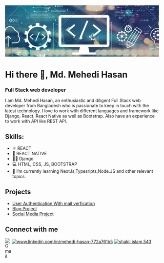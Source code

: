 
![A Full Stack web developer](https://github.com/Mehedi-Hasan925/Mehedi-Hasan925/blob/main/banner.jpg)

# Hi there 👋,  Md. Mehedi Hasan
### Full Stack web developer 
I am Md. Mehedi Hasan, an enthusiastic and diligent  Full Stack web developer from Bangladesh who is passionate to keep in touch with the latest technology. I love to work with different languages and framework like Django, React, React Native as well as Bootstrap. Also have an experience to work with API like REST API.

## Skills:
- ⚛ REACT
- 📱 REACT NATIVE
- 👩‍💻 Django
- 💻 HTML, CSS, JS, BOOTSTRAP
- 🌱 I’m currently learning NextJs,Typesripts,Node.JS and other relevant topics. 

## Projects
-  [User Authentication With mail verfication](https://github.com/Mehedi-Hasan925/Full-User-Authentication-with-mail-verification-using-django)
-  [Blog Project](https://github.com/Mehedi-Hasan925/Blog-project)
-  [Social Media Project](https://github.com/Mehedi-Hasan925/Explore-A-social-Media-Website)

## Connect with me
<a target="_blank" href="mailto:mehedi.cse14bu@gmail.com">
    <img align="left" alt="Gmail" width="22px" src="https://cdn.jsdelivr.net/npm/simple-icons@v3/icons/gmail.svg" />
 </a>
 <a href="www.linkedin.com/in/mehedi-hasan-772a761b5" target="blank"><img align="center" src="https://cdn.jsdelivr.net/npm/simple-icons@3.0.1/icons/linkedin.svg" alt="www.linkedin.com/in/mehedi-hasan-772a761b5" height="30" width="40" /></a>
      <a href="https://www.facebook.com/profile.php?id=100007440552913" target="blank"><img align="center" src="https://cdn.jsdelivr.net/npm/simple-icons@3.0.1/icons/facebook.svg" alt="shakil.islam.543" height="30" width="40" /></a>
